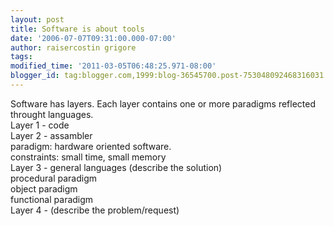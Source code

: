 ```yaml
---
layout: post
title: Software is about tools
date: '2006-07-07T09:31:00.000-07:00'
author: raisercostin grigore
tags: 
modified_time: '2011-03-05T06:48:25.971-08:00'
blogger_id: tag:blogger.com,1999:blog-36545700.post-753048092468316031
---
```


Software has layers. Each layer contains one or more paradigms reflected throught languages.<br />Layer 1 - code<br />Layer 2 - assambler<br />    paradigm: hardware oriented software. <br />    constraints: small time, small memory<br />Layer 3 - general languages (describe the solution)<br />   procedural paradigm<br />   object paradigm<br />   functional paradigm<br />Layer 4 -  (describe the problem/request)